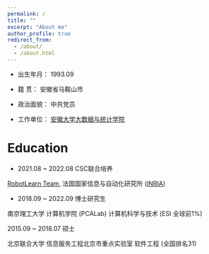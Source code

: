 ```yaml
---
permalink: /
title: ""
excerpt: "About me"
author_profile: true
redirect_from: 
  - /about/
  - /about.html
---
```


* 出生年月： 1993.09

* 籍    贯： 安徽省马鞍山市

* 政治面貌： 中共党员

* 工作单位： [安徽大学大数据与统计学院](http://ds.ahu.edu.cn/)


Education
======

* 2021.08 ~ 2022.08 CSC联合培养

[RobotLearn Team](http://xavirema.eu/), 
法国国家信息与自动化研究所
([INRIA](https://baike.baidu.com/item/%E6%B3%95%E5%9B%BD%E5%9B%BD%E5%AE%B6%E4%BF%A1%E6%81%AF%E4%B8%8E%E8%87%AA%E5%8A%A8%E5%8C%96%E7%A0%94%E7%A9%B6%E6%89%80/2912086))

* 2018.09 ~ 2022.09 博士研究生

南京理工大学 计算机学院 (PCALab) 计算机科学与技术 (ESI 全球前1%)

2015.09 ~ 2018.07 硕士

北京联合大学 信息服务工程北京市重点实验室 软件工程 (全国排名31)







